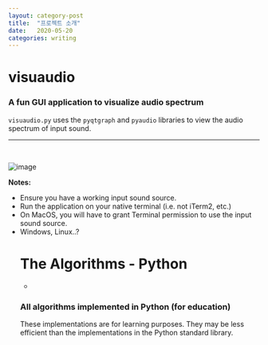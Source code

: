 ```yaml
---
layout: category-post
title:  "프로젝트 소개"
date:   2020-05-20
categories: writing
---
```

# visuaudio
### A fun GUI application to visualize audio spectrum

```visuaudio.py``` uses the ```pyqtgraph``` and ```pyaudio``` libraries to view the audio spectrum of input sound.
<hr>

<br>

![image](https://user-images.githubusercontent.com/63694834/82566735-5116f180-9bb7-11ea-9eef-abdafb0eb497.png)


<b>Notes:</b>
<ul>
<li>Ensure you have a working input sound source.</li>
<li>Run the application on your native terminal (i.e. not iTerm2, etc.)</li>
<li>On MacOS, you will have to grant Terminal permission to use the input sound source.</li>
<li>Windows, Linux..?


<br>


# The Algorithms - Python
-

### All algorithms implemented in Python (for education)

These implementations are for learning purposes. They may be less efficient than the implementations in the Python standard library.



